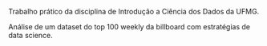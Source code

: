 Trabalho prático da disciplina de Introdução a Ciência dos Dados da UFMG.

Análise de um dataset do top 100 weekly da billboard com estratégias de data science.
